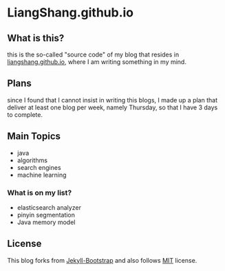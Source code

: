 # LiangShang.github.io


## What is this?
this is the so-called "source code" of my blog that resides in [liangshang.github.io](http://liangshang.github.io), where I am writing something in my mind.

## Plans
since I found that I cannot insist in writing this blogs, I made up a plan that deliver at least one blog per week, namely Thursday, so that I have 3 days to complete.

## Main Topics
* java
* algorithms
* search engines 
* machine learning

### What is on my list?
* elasticsearch analyzer 
* pinyin segmentation
* Java memory model



## License
This blog forks from [Jekyll-Bootstrap](http://jekyllbootstrap.com) and also follows 
[MIT](http://opensource.org/licenses/MIT) license.
